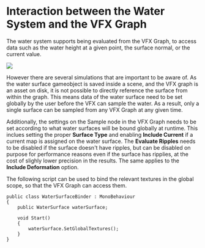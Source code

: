 # Interaction between the Water System and the VFX Graph

The water system supports being evaluated from the VFX Graph, to access data such as the water height at a given point, the surface normal, or the current value.

![](Images/SampleWaterVFX.png)

However there are several simulations that are important to be aware of.
As the water surface gameobject is saved inside a scene, and the VFX graph is an asset on disk, it is not possible to directly reference the surface from within the graph. This means data of the water surface need to be set globally by the user before the VFX can sample the water.
As a result, only a single surface can be sampled from any VFX Graph at any given time.

Additionally, the settings on the Sample node in the VFX Graph needs to be set according to what water surfaces will be bound globally at runtime. This inclues setting the proper **Surface Type** and enabling **Include Current** if a current map is assigned on the water surface.
The **Evaluate Ripples** needs to be disabled if the surface doesn't have ripples, but can be disabled on purpose for performance reasons even if the surface has ripplies, at the cost of slighly lower precision in the results. The same applies to the **Include Deformation** option.

The following script can be used to bind the relevant textures in the global scope, so that the VFX Graph can access them.
```
public class WaterSurfaceBinder : MonoBehaviour 
{
    public WaterSurface waterSurface;

    void Start()
    {
        waterSurface.SetGlobalTextures();
    }
}
```
